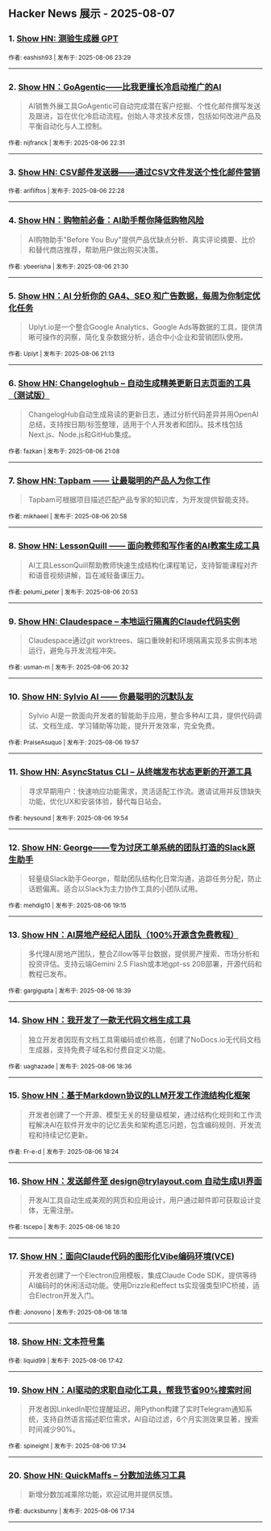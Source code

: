 ## Hacker News 展示 - 2025-08-07


### 1. [Show HN: 测验生成器 GPT](https://news.ycombinator.com/item?id=44819044)

<sub>作者: eashish93 | 发布于: 2025-08-06 23:29</sub>

---

### 2. [Show HN：GoAgentic——比我更擅长冷启动推广的AI](https://news.ycombinator.com/item?id=44818618)
> AI销售外展工具GoAgentic可自动完成潜在客户挖掘、个性化邮件撰写发送及跟进，旨在优化冷启动流程。创始人寻求技术反馈，包括如何改进产品及平衡自动化与人工控制。

<sub>作者: nijfranck | 发布于: 2025-08-06 22:31</sub>

---

### 3. [Show HN: CSV邮件发送器——通过CSV文件发送个性化邮件营销](https://news.ycombinator.com/item?id=44818598)

<sub>作者: arifliftos | 发布于: 2025-08-06 22:28</sub>

---

### 4. [Show HN：购物前必备：AI助手帮你降低购物风险](https://news.ycombinator.com/item?id=44818093)
> AI购物助手"Before You Buy"提供产品优缺点分析、真实评论摘要、比价和替代商店推荐，帮助用户做出购买决策。

<sub>作者: ybeerisha | 发布于: 2025-08-06 21:30</sub>

---

### 5. [Show HN：AI 分析你的 GA4、SEO 和广告数据，每周为你制定优化任务](https://news.ycombinator.com/item?id=44817932)
> Uplyt.io是一个整合Google Analytics、Google Ads等数据的工具，提供清晰可操作的洞察，简化复杂数据分析，适合中小企业和营销团队使用。

<sub>作者: Uplyt | 发布于: 2025-08-06 21:13</sub>

---

### 6. [Show HN: Changeloghub – 自动生成精美更新日志页面的工具（测试版）](https://news.ycombinator.com/item?id=44817870)
> ChangelogHub自动生成易读的更新日志，通过分析代码差异并用OpenAI总结，支持按日期/标签整理，适用于个人开发者和团队。技术栈包括Next.js、Node.js和GitHub集成。

<sub>作者: fazkan | 发布于: 2025-08-06 21:08</sub>

---

### 7. [Show HN: Tapbam —— 让最聪明的产品人为你工作](https://news.ycombinator.com/item?id=44817770)
> Tapbam可根据项目描述匹配产品专家的知识库，为开发提供智能支持。

<sub>作者: mikhaeel | 发布于: 2025-08-06 20:58</sub>

---

### 8. [Show HN: LessonQuill —— 面向教师和写作者的AI教案生成工具](https://news.ycombinator.com/item?id=44817716)
> AI工具LessonQuill帮助教师快速生成结构化课程笔记，支持智能课程对齐和语音视频讲解，旨在减轻备课压力。

<sub>作者: pelumi_peter | 发布于: 2025-08-06 20:53</sub>

---

### 9. [Show HN: Claudespace – 本地运行隔离的Claude代码实例](https://news.ycombinator.com/item?id=44817419)
> Claudespace通过git worktrees、端口重映射和环境隔离实现多实例本地运行，避免与开发流程冲突。

<sub>作者: usman-m | 发布于: 2025-08-06 20:32</sub>

---

### 10. [Show HN: Sylvio AI —— 你最聪明的沉默队友](https://news.ycombinator.com/item?id=44816926)
> Sylvio AI是一款面向开发者的智能助手应用，整合多种AI工具，提供代码调试、文档生成、学习辅助等功能，提升开发效率，完全免费。

<sub>作者: PraiseAsuquo | 发布于: 2025-08-06 19:57</sub>

---

### 11. [Show HN: AsyncStatus CLI – 从终端发布状态更新的开源工具](https://news.ycombinator.com/item?id=44816889)
> 寻求早期用户：快速响应功能需求，灵活适配工作流。邀请试用并反馈缺失功能，优化UX和安装体验，替代每日站会。

<sub>作者: heysound | 发布于: 2025-08-06 19:54</sub>

---

### 12. [Show HN: George——专为讨厌工单系统的团队打造的Slack原生助手](https://news.ycombinator.com/item?id=44816386)
> 轻量级Slack助手George，帮助团队结构化日常沟通，追踪任务分配，防止话题偏离。适合以Slack为主力协作工具的小团队试用。

<sub>作者: mehdig10 | 发布于: 2025-08-06 19:15</sub>

---

### 13. [Show HN：AI房地产经纪人团队（100%开源含免费教程）](https://news.ycombinator.com/item?id=44815919)
> 多代理AI房地产团队，整合Zillow等平台数据，提供房产搜索、市场分析和投资评估。支持云端Gemini 2.5 Flash或本地gpt-ss 20B部署，开源代码和教程已发布。

<sub>作者: gargigupta | 发布于: 2025-08-06 18:39</sub>

---

### 14. [Show HN：我开发了一款无代码文档生成工具](https://news.ycombinator.com/item?id=44815865)
> 独立开发者因现有文档工具需编码或价格高，创建了NoDocs.io无代码文档生成器，支持免费子域名和付费自定义功能。

<sub>作者: uaghazade | 发布于: 2025-08-06 18:36</sub>

---

### 15. [Show HN：基于Markdown协议的LLM开发工作流结构化框架](https://news.ycombinator.com/item?id=44815727)
> 开发者创建了一个开源、模型无关的轻量级框架，通过结构化规则和工作流程解决AI在软件开发中的记忆丢失和架构遗忘问题，包含编码规则、开发流程和持续记忆更新。

<sub>作者: Fr-e-d | 发布于: 2025-08-06 18:24</sub>

---

### 16. [Show HN：发送邮件至 design@trylayout.com 自动生成UI界面](https://news.ycombinator.com/item?id=44815684)
> 开发AI工具自动生成美观的网页和应用设计，用户通过邮件即可获取设计变体，无需注册。

<sub>作者: tscepo | 发布于: 2025-08-06 18:20</sub>

---

### 17. [Show HN：面向Claude代码的图形化Vibe编码环境(VCE)](https://news.ycombinator.com/item?id=44815666)
> 开发者创建了一个Electron应用模板，集成Claude Code SDK，提供等待AI编码时的休闲活动功能。使用Drizzle和effect ts实现强类型IPC桥接，适合Electron开发入门。

<sub>作者: Jonovono | 发布于: 2025-08-06 18:18</sub>

---

### 18. [Show HN: 文本符号集](https://news.ycombinator.com/item?id=44815196)

<sub>作者: liquid99 | 发布于: 2025-08-06 17:42</sub>

---

### 19. [Show HN：AI驱动的求职自动化工具，帮我节省90%搜索时间](https://news.ycombinator.com/item?id=44815078)
> 开发者因LinkedIn职位提醒延迟，用Python构建了实时Telegram通知系统，支持自然语言描述职位需求，AI自动过滤，6个月实测效果显著，搜索时间减少90%。

<sub>作者: spineight | 发布于: 2025-08-06 17:34</sub>

---

### 20. [Show HN: QuickMaffs – 分数加法练习工具](https://news.ycombinator.com/item?id=44815073)
> 新增分数加减乘除功能，欢迎试用并提供反馈。

<sub>作者: ducksbunny | 发布于: 2025-08-06 17:34</sub>

---
